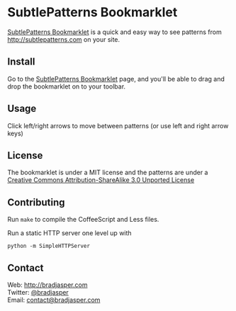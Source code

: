 # SubtlePatterns Bookmarklet

<a href="http://bradjasper.com/subtle-patterns-bookmarklet/">SubtlePatterns Bookmarklet</a> is a quick and easy way to see patterns from http://subtlepatterns.com on your site.

## Install
Go to the <a href="http://bradjasper.com/subtle-patterns-bookmarklet/">SubtlePatterns Bookmarklet</a> page, and you'll be able to drag and drop the bookmarklet on to your toolbar.

## Usage
Click left/right arrows to move between patterns (or use left and right arrow keys)

## License
The bookmarklet is under a MIT license and the patterns are under a <a href="http://creativecommons.org/licenses/by-sa/3.0/deed.en_US">Creative Commons Attribution-ShareAlike 3.0 Unported License</a>

## Contributing
Run `make` to compile the CoffeeScript and Less files.

Run a static HTTP server one level up with

    python -m SimpleHTTPServer



## Contact

Web: http://bradjasper.com<br>
Twitter: <a href="https://twitter.com/bradjasper">@bradjasper</a><br>
Email: <a href="mailto:contact@bradjasper.com">contact@bradjasper.com</a><br>
